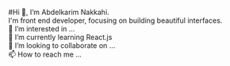 #Hi 👋, I’m Abdelkarim Nakkahi.</br>I'm front end developer, focusing on building beautiful interfaces.</br>
👀 I’m interested in ...</br>
🌱 I’m currently learning React.js</br>
💞️ I’m looking to collaborate on ...</br>
📫 How to reach me ...

<!---
abdelkarimnakkahi/abdelkarimnakkahi is a ✨ special ✨ repository because its `README.md` (this file) appears on your GitHub profile.
You can click the Preview link to take a look at your changes.
--->

